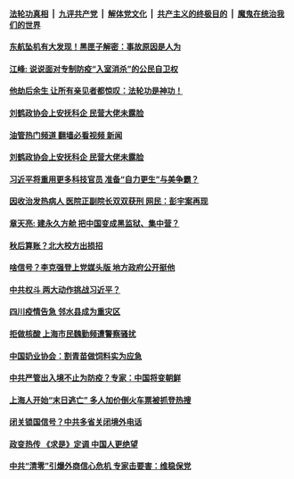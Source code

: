 ####  [法轮功真相](../../../../basic/blob/master/README.md?t=05181131) &nbsp;|&nbsp; [九评共产党](../../../../9ping.md/blob/master/README.md?t=05181131) &nbsp;|&nbsp; [解体党文化](../../../../jtdwh.md/blob/master/README.md?t=05181131)  &nbsp;|&nbsp; [共产主义的终极目的](../../../../gczydzjmd.md/blob/master/README.md?t=05181131) &nbsp;|&nbsp; [魔鬼在统治我们的世界](../../../../mgztzwmdsj.md/blob/master/README.md?t=05181131) 

#### [东航坠机有大发现！黑匣子解密：事故原因是人为](../pages/soh5/621299.md?t=05181131) 
#### [江峰: 说说面对专制防疫“入室消杀”的公民自卫权](../pages/soh5/621320.md?t=05181131) 
#### [他劫后余生 让所有亲见者都惊叹：法轮功是神功！](../pages/soh5/621266.md?t=05181131) 
#### [刘鹤政协会上安抚科企 民营大佬未露脸](../pages/soh5/621281.md?t=05181131) 
#### [油管热门频道 翻墙必看视频 新闻](http://45.76.130.85:81/youtube.html?05181131)
#### [刘鹤政协会上安抚科企 民营大佬未露脸](../pages/soh5/621281.md?t=05181131) 
#### [习近平将重用更多科技官员 准备“自力更生”与美争霸？](../pages/soh5/621275.md?t=05181131) 
#### [因收治发热病人 医院正副院长双双获刑 网民：彭宇案再现 ](../pages/soh5/621257.md?t=05181131) 
#### [章天亮: 建永久方舱 把中国变成黑监狱、集中营？](../pages/soh5/621227.md?t=05181131) 
#### [秋后算账？北大校方出损招](../pages/soh5/621164.md?t=05181131) 
#### [啥信号？李克强登上党媒头版  地方政府公开挺他](../pages/soh5/621242.md?t=05181131) 
#### [中共权斗 两大动作挑战习近平？](../pages/soh5/621167.md?t=05181131) 
#### [四川疫情告急 邻水县成为重灾区](../pages/soh5/621170.md?t=05181131) 
#### [拒做核酸 上海市民魏勤频遭警察骚扰](../pages/soh5/621173.md?t=05181131) 
#### [中国奶业协会：割青苗做饲料实为应急](../pages/soh5/621194.md?t=05181131) 
#### [中共严管出入境不止为防疫？专家：中国将变朝鲜](../pages/soh5/621176.md?t=05181131) 
#### [上海人开始“末日逃亡” 多人加价倒火车票被抓登热搜](../pages/soh5/621149.md?t=05181131) 
#### [闭关锁国信号？中共多省关闭境外电话](../pages/soh5/621131.md?t=05181131) 
#### [政变热传 《求是》定调 中国人更绝望 ](../pages/soh5/621050.md?t=05181131) 
#### [中共“清零”引爆外商信心危机 专家击要害：维稳保党](../pages/soh5/621065.md?t=05181131) 
<img src='http://gfw-breaker.win/goodnews/indexes/soh5.md' width='0px' height='0px'/>
